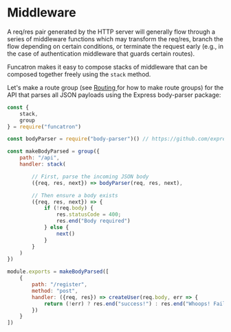 # Middleware

A req/res pair generated by the HTTP server will generally flow through a series of middleware functions which may transform the req/res, branch the flow depending on certain conditions, or terminate the request early \(e.g., in the case of authentication middleware that guards certain routes\).

Funcatron makes it easy to compose stacks of middleware that can be composed together freely using the `stack` method.

Let's make a route group \(see [Routing ](/routing.md)for how to make route groups\) for the API that parses all JSON payloads using the Express body-parser package:

```javascript
const { 
    stack,
    group
} = require("funcatron")

const bodyParser = require("body-parser")() // https://github.com/expressjs/body-parser

const makeBodyParsed = group({
    path: "/api",
    handler: stack(

        // First, parse the incoming JSON body
        ({req, res, next}) => bodyParser(req, res, next),

        // Then ensure a body exists
        ({req, res, next}) => {
            if (!req.body) {
                res.statusCode = 400;
                res.end("Body required")
            } else {
                next()
            }
        }
    )
})

module.exports = makeBodyParsed([
    {
        path: "/register",
        method: "post",
        handler: ({req, res}) => createUser(req.body, err => {
            return (!err) ? res.end("success!") : res.end("Whoops! Failure")
        })    
    }
])
```



